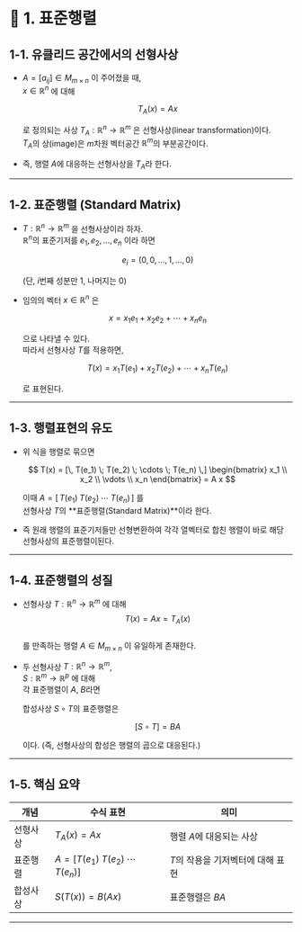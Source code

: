 # 📌 1. 표준행렬

## 1-1. 유클리드 공간에서의 선형사상

- $A = [a_{ij}] \in M_{m \times n}$ 이 주어졌을 때,  
  $x \in \mathbb{R}^n$ 에 대해  

  $$
  T_A(x) = A x
  $$

  로 정의되는 사상 $T_A : \mathbb{R}^n \to \mathbb{R}^m$ 은 선형사상(linear transformation)이다.  
  $T_A$의 상(image)은 $m$차원 벡터공간 $\mathbb{R}^m$의 부분공간이다.  

- 즉, 행렬 $A$에 대응하는 선형사상을 $T_A$라 한다.  

---

## 1-2. 표준행렬 (Standard Matrix)

- $T : \mathbb{R}^n \to \mathbb{R}^m$ 을 선형사상이라 하자.  
  $\mathbb{R}^n$의 표준기저를 $e_1, e_2, \dots, e_n$ 이라 하면  

  $$
  e_i = (0, 0, \dots, 1, \dots, 0)
  $$

  (단, $i$번째 성분만 1, 나머지는 0)

- 임의의 벡터 $x \in \mathbb{R}^n$ 은  

  $$
  x = x_1 e_1 + x_2 e_2 + \cdots + x_n e_n
  $$

  으로 나타낼 수 있다.  
  따라서 선형사상 $T$를 적용하면,

  $$
  T(x) = x_1 T(e_1) + x_2 T(e_2) + \cdots + x_n T(e_n)
  $$

  로 표현된다.  

---

## 1-3. 행렬표현의 유도

- 위 식을 행렬로 묶으면  

  $$
  T(x) = [\, T(e_1) \; T(e_2) \; \cdots \; T(e_n) \,]
  \begin{bmatrix}
  x_1 \\ x_2 \\ \vdots \\ x_n
  \end{bmatrix}
  = A x
  $$

  이때 $A = [\, T(e_1) \; T(e_2) \; \cdots \; T(e_n) \,]$ 를  
  선형사상 $T$의 **표준행렬(Standard Matrix)**이라 한다. 
- 즉 원래 행렬의 표준기저들만 선형변환하여 각각 열벡터로 합친 행렬이 바로 해당 선형사상의 표준행렬이된다. 

---

## 1-4. 표준행렬의 성질

- 선형사상 $T : \mathbb{R}^n \to \mathbb{R}^m$ 에 대해  
  $$ T(x) = A x = T_A(x) $$  
  를 만족하는 행렬 $A \in M_{m \times n}$ 이 유일하게 존재한다.  

- 두 선형사상 $T : \mathbb{R}^n \to \mathbb{R}^m$,  
  $S : \mathbb{R}^m \to \mathbb{R}^p$ 에 대해  
  각 표준행렬이 $A$, $B$라면  

  합성사상 $S \circ T$의 표준행렬은  

  $$
  [S \circ T] = B A
  $$

  이다. (즉, 선형사상의 합성은 행렬의 곱으로 대응된다.)

---

## 1-5. 핵심 요약
| 개념 | 수식 표현 | 의미 |
|------|------------|------|
| 선형사상 | $T_A(x) = A x$ | 행렬 $A$에 대응되는 사상 |
| 표준행렬 | $A = [T(e_1)\; T(e_2)\; \cdots\; T(e_n)]$ | $T$의 작용을 기저벡터에 대해 표현 |
| 합성사상 | $S(T(x)) = B(Ax)$ | 표준행렬은 $BA$ |

---
